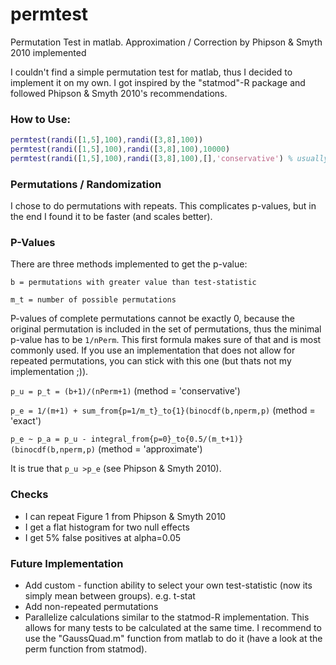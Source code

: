 # permtest
Permutation Test in matlab. Approximation / Correction by Phipson &amp; Smyth 2010 implemented

I couldn't find a simple permutation test for matlab, thus I decided to implement it on my own. I got inspired by the "statmod"-R package and followed Phipson & Smyth 2010's recommendations.


### How to Use:
```matlab
permtest(randi([1,5],100),randi([3,8],100))
permtest(randi([1,5],100),randi([3,8],100),10000)
permtest(randi([1,5],100),randi([3,8],100),[],'conservative') % usually the fastest implementation
```

### Permutations / Randomization
I chose to do permutations with repeats. This complicates p-values, but in the end I found it to be faster (and scales better).

### P-Values
There are three methods implemented to get the p-value:

`b = permutations with greater value than test-statistic`

`m_t = number of possible permutations`

P-values of complete permutations cannot be exactly 0, because the original permutation is included in the set of permutations, thus the minimal p-value has to be `1/nPerm`. This first formula makes sure of that and is most commonly used. If you use an implementation that does not allow for repeated permutations, you can stick with this one (but thats not my implementation ;)).

`p_u = p_t = (b+1)/(nPerm+1)` (method = 'conservative')

`p_e = 1/(m+1) + sum_from{p=1/m_t}_to{1}(binocdf(b,nperm,p)` (method = 'exact')

`p_e ~ p_a = p_u - integral_from{p=0}_to{0.5/(m_t+1)}(binocdf(b,nperm,p)` (method = 'approximate')

It is true that `p_u >p_e` (see Phipson & Smyth 2010).

### Checks

- I can repeat Figure 1 from Phipson & Smyth 2010
- I get a flat histogram for two null effects
- I get 5% false positives at alpha=0.05

### Future Implementation

- Add custom - function ability to select your own test-statistic (now its simply mean between groups). e.g. t-stat
- Add non-repeated permutations
- Parallelize calculations similar to the statmod-R implementation. This allows for many tests to be calculated at the same time. I recommend to use the "GaussQuad.m" function from matlab to do it (have a look at the perm function from statmod).
